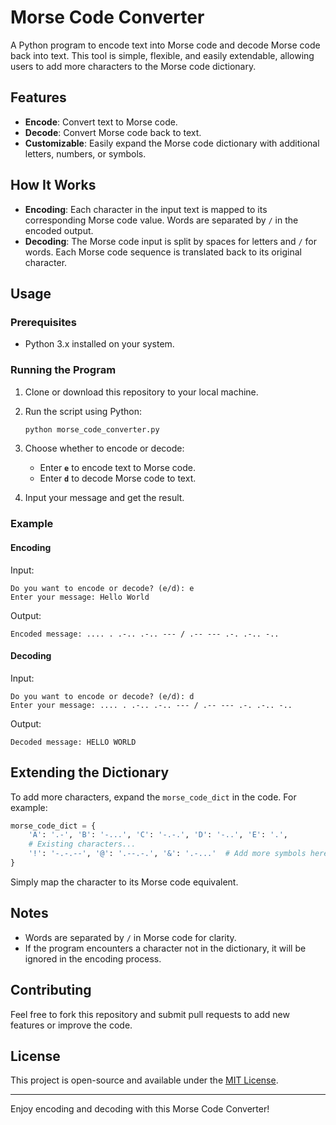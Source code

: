 # Morse Code Converter

A Python program to encode text into Morse code and decode Morse code back into text. This tool is simple, flexible, and easily extendable, allowing users to add more characters to the Morse code dictionary.

## Features

- **Encode**: Convert text to Morse code.
- **Decode**: Convert Morse code back to text.
- **Customizable**: Easily expand the Morse code dictionary with additional letters, numbers, or symbols.

## How It Works

- **Encoding**: Each character in the input text is mapped to its corresponding Morse code value. Words are separated by `/` in the encoded output.
- **Decoding**: The Morse code input is split by spaces for letters and `/` for words. Each Morse code sequence is translated back to its original character.

## Usage

### Prerequisites

- Python 3.x installed on your system.

### Running the Program

1. Clone or download this repository to your local machine.
2. Run the script using Python:

   ```bash
   python morse_code_converter.py
   ```

3. Choose whether to encode or decode:
   - Enter **`e`** to encode text to Morse code.
   - Enter **`d`** to decode Morse code to text.

4. Input your message and get the result.

### Example

#### Encoding
Input:
```
Do you want to encode or decode? (e/d): e
Enter your message: Hello World
```

Output:
```
Encoded message: .... . .-.. .-.. --- / .-- --- .-. .-.. -..
```

#### Decoding
Input:
```
Do you want to encode or decode? (e/d): d
Enter your message: .... . .-.. .-.. --- / .-- --- .-. .-.. -..
```

Output:
```
Decoded message: HELLO WORLD
```

## Extending the Dictionary

To add more characters, expand the `morse_code_dict` in the code. For example:

```python
morse_code_dict = {
    'A': '.-', 'B': '-...', 'C': '-.-.', 'D': '-..', 'E': '.', 
    # Existing characters...
    '!': '-.-.--', '@': '.--.-.', '&': '.-...'  # Add more symbols here
}
```

Simply map the character to its Morse code equivalent.

## Notes

- Words are separated by `/` in Morse code for clarity.
- If the program encounters a character not in the dictionary, it will be ignored in the encoding process.

## Contributing

Feel free to fork this repository and submit pull requests to add new features or improve the code.

## License

This project is open-source and available under the [MIT License](LICENSE).

---

Enjoy encoding and decoding with this Morse Code Converter!
